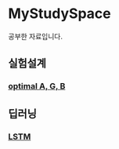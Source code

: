 # MyStudySpace
공부한 자료입니다.

## 실험설계

### [optimal A, G, B](https://github.com/JunHyun-DS/MyStudySpace/blob/master/Optimal.pdf)

## 딥러닝

### [LSTM](https://github.com/JunHyun-DS/MyStudySpace/blob/master/LSTM.pdf)
